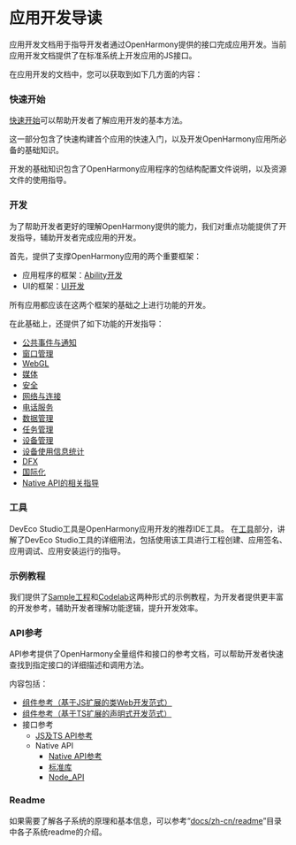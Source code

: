 # 应用开发导读

应用开发文档用于指导开发者通过OpenHarmony提供的接口完成应用开发。当前应用开发文档提供了在标准系统上开发应用的JS接口。

在应用开发的文档中，您可以获取到如下几方面的内容：

### 快速开始

[快速开始](quick-start/Readme-CN.md)可以帮助开发者了解应用开发的基本方法。

这一部分包含了快速构建首个应用的快速入门，以及开发OpenHarmony应用所必备的基础知识。

开发的基础知识包含了OpenHarmony应用程序的包结构配置文件说明，以及资源文件的使用指导。

### 开发

为了帮助开发者更好的理解OpenHarmony提供的能力，我们对重点功能提供了开发指导，辅助开发者完成应用的开发。

首先，提供了支撑OpenHarmony应用的两个重要框架：

- 应用程序的框架：[Ability开发](ability/Readme-CN.md)
- UI的框架：[UI开发](ui/Readme-CN.md)

所有应用都应该在这两个框架的基础之上进行功能的开发。

在此基础上，还提供了如下功能的开发指导：

- [公共事件与通知](notification/Readme-CN.md)
- [窗口管理](windowmanager/Readme-CN.md)
- [WebGL](webgl/Readme-CN.md)
- [媒体](media/Readme-CN.md)
- [安全](security/Readme-CN.md)
- [网络与连接](connectivity/Readme-CN.md)
- [电话服务](telephony/Readme-CN.md)
- [数据管理](database/Readme-CN.md)
- [任务管理](task-management/Readme-CN.md)
- [设备管理](device/Readme-CN.md)
- [设备使用信息统计](device-usage-statistics/Readme-CN.md)
- [DFX](dfx/Readme-CN.md)
- [国际化](internationalization/Readme-CN.md)
- [Native API的相关指导](napi/Readme-CN.md)

### 工具

DevEco Studio工具是OpenHarmony应用开发的推荐IDE工具。
在[工具](https://developer.harmonyos.com/cn/docs/documentation/doc-guides/ohos-deveco-studio-overview-0000001263280421)部分，讲解了DevEco Studio工具的详细用法，包括使用该工具进行工程创建、应用签名、应用调试、应用安装运行的指导。

### 示例教程

我们提供了[Sample工程](https://gitee.com/openharmony/app_samples/blob/master/README_zh.md)和[Codelab](https://gitee.com/openharmony/codelabs/blob/master/README.md)这两种形式的示例教程，为开发者提供更丰富的开发参考，辅助开发者理解功能逻辑，提升开发效率。

### API参考

API参考提供了OpenHarmony全量组件和接口的参考文档，可以帮助开发者快速查找到指定接口的详细描述和调用方法。

内容包括：
- [组件参考（基于JS扩展的类Web开发范式）](reference/arkui-js/Readme-CN.md)
- [组件参考（基于TS扩展的声明式开发范式）](reference/arkui-ts/Readme-CN.md)
- 接口参考
    - [JS及TS API参考](reference/apis/Readme-CN.md)
    - Native API
        -   [Native API参考](reference/native-apis/Readme-CN.md)
        -   [标准库](reference/native-lib/third_party_libc/musl.md)
        -   [Node_API](reference/native-lib/third_party_napi/napi.md)


### Readme

如果需要了解各子系统的原理和基本信息，可以参考“[docs/zh-cn/readme](../readme)”目录中各子系统readme的介绍。


